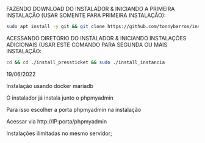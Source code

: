 FAZENDO DOWNLOAD DO INSTALADOR & INICIANDO A PRIMEIRA INSTALAÇÃO (USAR SOMENTE PARA PRIMEIRA INSTALAÇÃO):

```bash
sudo apt install -y git && git clone https://github.com/tonnybarros/install_pressticket.git && sudo chmod -R 777 ./install_pressticket && cd ./install_pressticket && sudo ./install_primaria
```

ACESSANDO DIRETORIO DO INSTALADOR & INICIANDO INSTALAÇÕES ADICIONAIS (USAR ESTE COMANDO PARA SEGUNDA OU MAIS INSTALAÇÃO:
```bash
cd && cd ./install_pressticket && sudo ./install_instancia
```

19/06/2022

Instalação usando docker mariadb

O instalador já instala junto o phpmyadmin

Para isso escolher a porta phpmyadmin na instalação

Acessar via http://IP:porta/phpmyadmin

Instalações ilimitadas no mesmo servidor;

